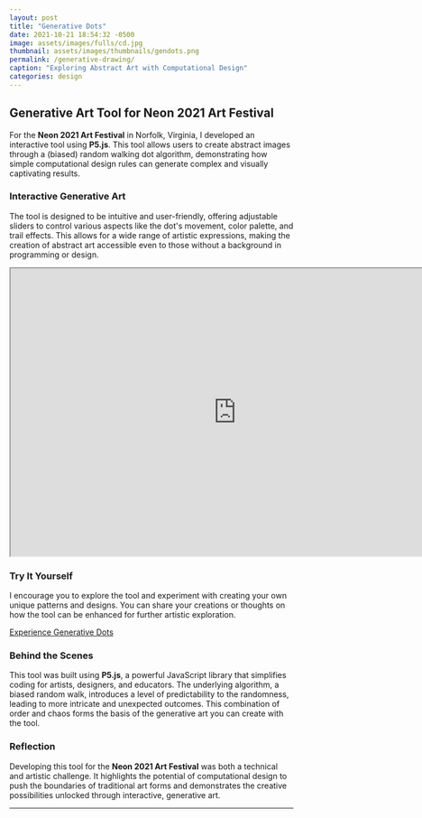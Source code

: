```yaml
---
layout: post
title: "Generative Dots"
date: 2021-10-21 18:54:32 -0500
image: assets/images/fulls/cd.jpg
thumbnail: assets/images/thumbnails/gendots.png
permalink: /generative-drawing/
caption: "Exploring Abstract Art with Computational Design"
categories: design
---
```


## Generative Art Tool for Neon 2021 Art Festival

For the **Neon 2021 Art Festival** in Norfolk, Virginia, I developed an interactive tool using **P5.js**. This tool allows users to create abstract images through a (biased) random walking dot algorithm, demonstrating how simple computational design rules can generate complex and visually captivating results.

### Interactive Generative Art

The tool is designed to be intuitive and user-friendly, offering adjustable sliders to control various aspects like the dot's movement, color palette, and trail effects. This allows for a wide range of artistic expressions, making the creation of abstract art accessible even to those without a background in programming or design.

<iframe src="https://neon2021.neobrutal.com" title="Generative Dots" width="800" height="510"></iframe>

### Try It Yourself

I encourage you to explore the tool and experiment with creating your own unique patterns and designs. You can share your creations or thoughts on how the tool can be enhanced for further artistic exploration.

[Experience Generative Dots](http://neon2021.neobrutal.com)

### Behind the Scenes

This tool was built using **P5.js**, a powerful JavaScript library that simplifies coding for artists, designers, and educators. The underlying algorithm, a biased random walk, introduces a level of predictability to the randomness, leading to more intricate and unexpected outcomes. This combination of order and chaos forms the basis of the generative art you can create with the tool.

### Reflection

Developing this tool for the **Neon 2021 Art Festival** was both a technical and artistic challenge. It highlights the potential of computational design to push the boundaries of traditional art forms and demonstrates the creative possibilities unlocked through interactive, generative art.

---
